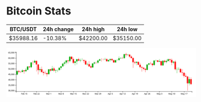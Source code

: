 # Bitcoin Stats

BTC/USDT|24h change|24h high|24h low|
|---|---|---|---|
|$35988.16|-10.38%|$42200.00|$35150.00|

<img src="./chart.svg">
